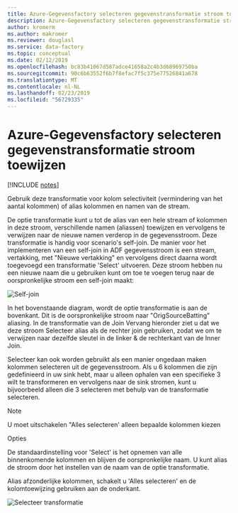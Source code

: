 ```yaml
---
title: Azure-Gegevensfactory selecteren gegevenstransformatie stroom toewijzen
description: Azure-Gegevensfactory selecteren gegevenstransformatie stroom toewijzen
author: kromerm
ms.author: makromer
ms.reviewer: douglasl
ms.service: data-factory
ms.topic: conceptual
ms.date: 02/12/2019
ms.openlocfilehash: bc83b41067d587adce41658a2c4b3d68969750ba
ms.sourcegitcommit: 90c6b63552f6b7f8efac7f5c375e77526841a678
ms.translationtype: MT
ms.contentlocale: nl-NL
ms.lasthandoff: 02/23/2019
ms.locfileid: "56729335"
---
```

# <a name="azure-data-factory-mapping-data-flow-select-transformation"></a>Azure-Gegevensfactory selecteren gegevenstransformatie stroom toewijzen

[!INCLUDE [notes](../../includes/data-factory-data-flow-preview.md)]

Gebruik deze transformatie voor kolom selectiviteit (vermindering van het aantal kolommen) of alias kolommen en namen van de stream.

De optie transformatie kunt u tot de alias van een hele stream of kolommen in deze stroom, verschillende namen (aliassen) toewijzen en vervolgens te verwijzen naar de nieuwe namen verderop in de gegevensstroom. Deze transformatie is handig voor scenario's self-join. De manier voor het implementeren van een self-join in ADF gegevensstroom is een stream, vertakking, met "Nieuwe vertakking" en vervolgens direct daarna wordt toegevoegd een transformatie 'Select' uitvoeren. Deze stroom hebben nu een nieuwe naam die u gebruiken kunt om toe te voegen terug naar de oorspronkelijke stroom een self-join maakt:

![Self-join](media/data-flow/selfjoin.png "Self-join")

In het bovenstaande diagram, wordt de optie transformatie is aan de bovenkant. Dit is de oorspronkelijke stroom naar "OrigSourceBatting" aliasing. In de transformatie van de Join Vervang hieronder ziet u dat we deze stroom Selecteer alias als de rechter join gebruiken, zodat we om te verwijzen naar dezelfde sleutel in de linker & de rechterkant van de Inner Join.

Selecteer kan ook worden gebruikt als een manier ongedaan maken kolommen selecteren uit de gegevensstroom. Als u 6 kolommen die zijn gedefinieerd in uw sink hebt, maar u alleen ophalen van een specifieke 3 wilt te transformeren en vervolgens naar de sink stromen, kunt u bijvoorbeeld alleen die 3 selecteren met behulp van de transformatie selecteren.

> [!NOTE]
> U moet uitschakelen "Alles selecteren' alleen bepaalde kolommen kiezen

Opties

De standaardinstelling voor 'Select' is het opnemen van alle binnenkomende kolommen en blijven de oorspronkelijke naam. U kunt alias de stroom door het instellen van de naam van de optie transformatie.

Alias afzonderlijke kolommen, schakelt u 'Alles selecteren' en de kolomtoewijzing gebruiken aan de onderkant.

![Selecteer transformatie](media/data-flow/select001.png "Alias selecteren")
